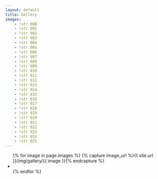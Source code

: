 ```yaml
---
layout: default
title: Gallery
images:
    - !str 000
    - !str 001
    - !str 002
    - !str 003
    - !str 004
    - !str 005
    - !str 006
    - !str 007
    - !str 008
    - !str 009
    - !str 010
    - !str 011
    - !str 012
    - !str 013
    - !str 014
    - !str 015
    - !str 016
    - !str 017
    - !str 018
    - !str 019
    - !str 020
    - !str 021
    - !str 022
    - !str 023
    - !str 024
    - !str 025
---
```

<ul class="gallery">
{% for image in page.images %}
    {% capture image_url %}{{ site.url }}/img/gallery/{{ image }}{% endcapture %}
    <li><a href="{{ image_url }}.jpg" rel="lightbox[gallery]"><img src="{{ image_url }}_thumb.jpg" alt=""/></a></li>
{% endfor %}
</ul>
